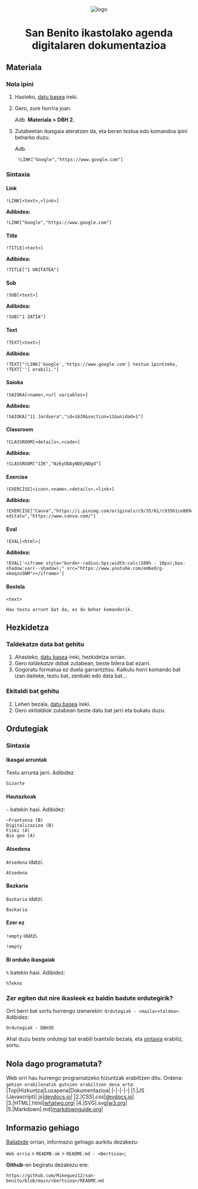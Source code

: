 <div style='text-align:center;justify-content:center;align-items:center;'><img alt='logo' src='https://mikequez12.github.io/san-benito/beta/icon.ico'></div>

# <center>San Benito ikastolako agenda digitalaren dokumentazioa</center>

## Materiala

### Nola ipini
1. Hasteko, [datu basea](https://docs.google.com/spreadsheets/d/10XrDFPdMcVkcHkHtotobIjpS2o586hGTzw1L--wPY60/edit?gid=0#gid=0) ireki.
2. Gero, zure horrira joan.

	_Adb._ **Materiala > DBH 2.**
3. Zutabeetan ikasgaia ateratzen da, eta beran testua edo komandoa ipini beharko duzu.

	_Adb._

		!LINK["Google","https://www.google.com"]

### Sintaxia
#### Link
`!LINK[<text>,<link>]`

**Adibidea:**

	!LINK["Google","https://www.google.com"]
#### Title
`!TITLE[<text>]`

**Adibidea:**

	!TITLE["1 UNITATEA"]
#### Sub
`!SUB[<text>]`

**Adibidea:**

	!SUB["1 ZATIA"]
#### Text
`!TEXT[<text>]`

**Adibidea:**

	!TEXT["!LINK['Google','https://www.google.com'] testua ipintzeko, !TEXT[''] erabili."]
#### Saioka
`!SAIOKA[<name>,<url variables>]`

**Adibidea:**

	!SAIOKA["11 Jarduera","id=1639&section=11&unidad=1"]
#### Classroom
`!CLASSROOM[<details>,<code>]`

**Adibidea:**

	!CLASSROOM["IZK","NzEyODAyNDEyNDg4"]
#### Exercise
`!EXERCISE[<icon>,<name>,<details>,<link>]`

**Adibidea:**

	!EXERCISE["Canva","https://i.pinimg.com/originals/c9/35/61/c93561ce889c03839424e455d98579c3.png","Bideoak editatu","https://www.canva.com/"]
#### Eval
`!EVAL[<html>]`

**Adibidea:**

	!EVAL['<iframe style="border-radius:5px;width:calc(100% - 10px);box-shadow:var(--shadow);" src="https://www.youtube.com/embed/g-ekeqzo5NM"></iframe>']
#### Bestela
`<text>`

	Hau testu arrunt bat da, ez du behar komandorik.

## Hezkidetza

### Taldekatze data bat gehitu
1. Ahasteko, [datu basea](https://docs.google.com/spreadsheets/d/10XrDFPdMcVkcHkHtotobIjpS2o586hGTzw1L--wPY60/edit?gid=1844186177#gid=1844186177) ireki, hezkidetza orrian.
2. Gero _taldekatze datak_ zutabean, beste bilera bat ezarri.
3. Gogoratu formatua ez duela garrantzitsu. Kalkulu horri komando bat izan daiteke, testu bat, zenbaki edo data bat...

### Ekitaldi bat gehitu
1. Lehen bezala, [datu basea](https://docs.google.com/spreadsheets/d/10XrDFPdMcVkcHkHtotobIjpS2o586hGTzw1L--wPY60/edit?gid=1844186177#gid=1844186177) ireki.
2. Gero _ekitaldiak_ zutabean beste datu bat jarri eta bukatu duzu.

## Ordutegiak

### Sintaxia
#### Ikasgai arruntak
Testu arrunta jarri. Adibidez

	Gizarte
#### Hautazkoak
`~` batekin hasi. Adibidez:

	~Frantsesa (B)
	Digitalizazioa (B)
	Fiski (A)
	Bio geo (A)

#### Atsedena
`Atsedena` idatzi.

	Atsedena

#### Bazkaria
`Bazkaria` idatzi.

	Bazkaria

#### Ezer ez
`!empty` idatzi.

	!empty

#### Bi orduko ikasgaiak
`%` batekin hasi. Adibidez:

	%Tekno

### Zer egiten dut nire ikasleek ez baldin badute ordutegirik?
Orri berri bat sortu hurrengo izenarekin: `Ordutegiak - <maila><taldea>`. Adibidez:

	Ordutegiak - DBH3D

Ahal duzu beste ordutegi bat erabili txantxilo bezala, eta [sintaxia](#sintaxia-1) erabiliz, sortu.

## Nola dago programatuta?
Web orri hau hurrengo programatzeko hizuntzak erabiltzen ditu. Ordena: `gehien erabilenatik gutxien erabiltzen dena arte`:
|Top|Hizkuntza|Luzapena|Dokumentazioa|
|-|-|-|-|
|1.|JS (Javascript)|.js|[devdocs.io](https://devdocs.io/javascript)|
|2.|CSS|.css|[devdocs.io](https://devdocs.io/css)|
|3.|HTML|.html|[whatwg.org](https://html.spec.whatwg.org)|
|4.|SVG|.svg|[w3.org](https://w3.org/TR/SVG2)|
|5.|Markdown|.md|[markdownguide.org](https://markdownguide.org)|

## Informazio gehiago

[Baliabide](https://mikequez12.github.io/san-benito/alpha/baliabideak/) orrian, informazio gehiago aurkitu dezakezu:

`Web orria` > `README-ak` > `README.md - <Bertsioa>`;

**Github**-en begiratu dezakezu ere:

	https://github.com/Mikequez12/san-benito/blob/main/<bertsioa>/README.md
